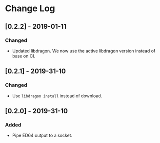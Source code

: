 # Change Log

## [0.2.2] - 2019-01-11
### Changed

- Updated libdragon. We now use the active libdragon version instead of base on CI.

## [0.2.1] - 2019-31-10
### Changed

- Use `libdragon install` instead of download.

## [0.2.0] - 2019-31-10
### Added

- Pipe ED64 output to a socket.